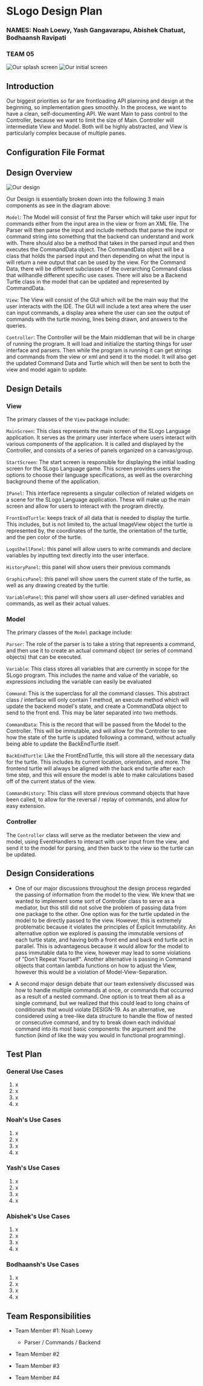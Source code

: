# SLogo Design Plan
### NAMES: Noah Loewy, Yash Gangavarapu, Abishek Chatuat, Bodhaansh Ravipati

### TEAM 05

![Our splash screen](images/SplashScreen.png)
![Our initial screen](images/InitialScreen.png)

## Introduction

Our biggest priorities so far are frontloading API planning and design at the beginning, so implementation goes smoothly. In the process, we want to have a clean, self-documenting API. We want Main to pass control to the Controller, because we want to limit the size of Main. Controller will intermediate View and Model. Both will be highly abstracted, and View is particularly complex because of multiple panes.

## Configuration File Format


## Design Overview

![Our design](images/DesignOverview.png) 

Our Design is essentially broken down into the following 3 main components as see in the diagram
above:

`Model`:
The Model will consist of first the Parser which will take user input for commands either from the
input area in the view or from an XML file. The Parser will then parse the input and include methods
that parse the input or command string into something that the backend can understand and work with.
There should also be a method that takes in the parsed input and then executes the CommandData
object. The CommandData object will be a class that holds the parsed input and then depending on
what the input is will return a new output that can be used by the view. For the Command Data, there
will be different subclasses of the overarching Command class that willhandle different specific use
cases. There will also be a Backend Turtle class in the model that can be updated and represented by
CommandData.

`View`:
The View will consist of the GUI which will be the main way that the user interacts with the IDE.
The GUI will include a text area where the user can input commands, a display area where the user
can see the output of commands with the turtle moving, lines being drawn, and answers to the
queries.

`Controller`:
The Controller will be the Main middleman that will be in charge of running the program. It will
load and initialize the starting things for user interface and parsers. Then while the program is
running it can get strings and commands from the view or xml and send it to the model. It will also
get the updated Command Data and Turtle which will then be sent to both the view and model again to
update.

## Design Details

### View

The primary classes of the `View` package include:

`MainScreen`: This class represents the main screen of the SLogo Language application. It serves as the primary user interface where users interact with various components of the application. It is called and displayed by the Controller, and consists of a series of panels organized on a canvas/group.

`StartScreen`: The start screen is responsible for displaying the initial loading screen for the SLogo Language game. This screen provides users the options to choose their language specifications, as well as the overarching background theme of the application.

`IPanel`: This interface represents a singular collection of related widgets on a scene for the SLogo Language application. These will make up the main screen and allow for users to interact with the program directly.

`FrontEndTurtle`: keeps track of all data that is needed to display the turtle. This includes, but is not limited to, the actual ImageView object the turtle is represented by, the coordinates of the turtle, the orientation of the turtle, and the pen color of the turtle.

`LogoShellPanel`: this panel will allow users to write commands and declare variables by inputting text directly into the user interface.

`HistoryPanel`: this panel will show users their previous commands

`GraphicsPanel`: this panel will show users the current state of the turtle, as well as any drawing created by the turtle. 

`VariablePanel`: this panel will show users all user-defined variables and commands, as well as their actual values.

### Model

The primary classes of the `Model` package include:

`Parser`: The role of the parser is to take a string that represents a command, and then use it to create an actual command object (or series of command objects) that can be executed. 

`Variable`: This class stores all variables that are currently in scope for the SLogo program. This includes the name and value of the variable, so expressions including the variable can easily be evaluated

`Command`: This is the superclass for all the command classes. This abstract class / interface will only contain 1 method, an execute method which will update the backend model's state, and create a CommandData object to send to the front end. This may be later separated into two methods.

`CommandData`: This is the record that will be passed from the Model to the Controller. This will be immutable, and will allow for the Controller to see how the state of the turtle is updated following a command, without actually being able to update the BackEndTurtle itself.

`BackEndTurtle`: Like the FrontEndTurtle, this will store all the necessary data for the turtle. This includes its current location, orientation, and more. The frontend turtle will always be aligned with the back end turtle after each time step, and this will ensure the model is able to make calculations based off of the current status of the view.

`CommandHistory`: This class will store previous command objects that have been called, to allow for the reversal / replay of commands, and allow for easy extension. 

### Controller

The `Controller` class will serve as the mediator between the view and model, using EventHandlers to interact with user input from the view, and send it to the model for parsing, and then back to the view so the turtle can be updated.
## Design Considerations

* One of our major discussions throughout the design process regarded the passing of information
  from the model to the view. We knew that we wanted to implement some sort of Controller class to
  serve as a mediator, but this still did not solve the problem of passing data from one package to
  the other. One option was for the turtle updated in the model to be directly passed to the view.
  However, this is extremely problematic because it violates the principles of Explicit
  Immutability. An alternative option we explored is passing the immutable versions of each turtle
  state, and having both a front end and back end turtle act in parallel. This is advantageous
  because it would allow for the model to pass immutable data to the view, however may lead to some
  violations of "Don't Repeat Yourself". Another alternative is passing in Command objects that
  contain lambda functions on how to adjust the View, however this would be a violation of
  Model-View-Separation.

* A second major design debate that our team extensively discussed was how to handle multiple
  commands at once, or commands that occurred as a result of a nested command. One option is to
  treat them all as a single command, but we realized that this could lead to long chains of
  conditionals that would violate DESIGN-19. As an alternative, we considered using a tree-like data
  structure to handle the flow of nested or consecutive command, and try to break down each
  individual command into its most basic components: the argument and the function (kind of like the
  way you would in functional programming).

## Test Plan
[//]: # (Use Cases, need 4, and then 4 more per person, so 20)

### General Use Cases
1. x
2. x
3. x
4. x
### Noah's Use Cases
1. x
2. x
3. x
4. x
### Yash's Use Cases
1. x
2. x
3. x
4. x
### Abishek's Use Cases
1. x
2. x
3. x
4. x
### Bodhaansh's Use Cases
1. x
2. x
3. x
4. x

## Team Responsibilities

 * Team Member #1: Noah Loewy
   * Parser / Commands / Backend
 * Team Member #2

 * Team Member #3

 * Team Member #4

